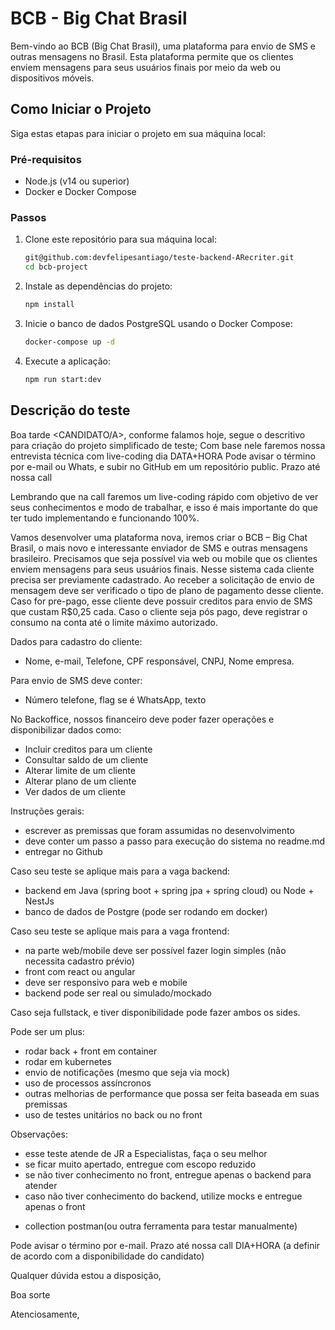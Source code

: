 # BCB - Big Chat Brasil

Bem-vindo ao BCB (Big Chat Brasil), uma plataforma para envio de SMS e outras mensagens no Brasil. Esta plataforma permite que os clientes enviem mensagens para seus usuários finais por meio da web ou dispositivos móveis.

## Como Iniciar o Projeto

Siga estas etapas para iniciar o projeto em sua máquina local:

### Pré-requisitos

- Node.js (v14 ou superior)
- Docker e Docker Compose

### Passos

1. Clone este repositório para sua máquina local:

   ```bash
   git@github.com:devfelipesantiago/teste-backend-ARecriter.git
   cd bcb-project

2. Instale as dependências do projeto:
   ```bash
   npm install

3. Inicie o banco de dados PostgreSQL usando o Docker Compose:
   ```bash
   docker-compose up -d

4. Execute a aplicação:

   ```bash
   npm run start:dev


## Descrição do teste

Boa tarde <CANDIDATO/A>, conforme falamos hoje, segue o descritivo para criação do projeto simplificado de teste;
Com base nele faremos nossa entrevista técnica com live-coding dia DATA+HORA
Pode avisar o término por e-mail ou Whats, e subir no GitHub em um repositório public. Prazo até nossa call 

Lembrando que na call faremos um live-coding rápido com objetivo de ver seus conhecimentos e modo de trabalhar, e isso é mais importante do que ter tudo implementando e funcionando 100%.


Vamos desenvolver uma plataforma nova, iremos criar o BCB – Big Chat Brasil, o mais novo e interessante enviador de SMS e outras mensagens brasileiro. 
Precisamos que seja possível via web ou mobile que os clientes enviem mensagens para seus usuários finais.
Nesse sistema cada cliente precisa ser previamente cadastrado. Ao receber a solicitação de envio de mensagem deve ser verificado o tipo de plano de pagamento desse cliente.
Caso for pre-pago, esse cliente deve possuir creditos para envio de SMS que custam R$0,25 cada. Caso o cliente seja pós pago, deve registrar o consumo na conta até o limite máximo autorizado.

Dados para cadastro do cliente:
* Nome, e-mail, Telefone, CPF responsável, CNPJ, Nome empresa.

Para envio de SMS deve conter:
* Número telefone, flag se é WhatsApp, texto

No Backoffice, nossos financeiro deve poder fazer operações e disponibilizar dados como:
* Incluir creditos para um cliente
* Consultar saldo de um cliente
* Alterar limite de um cliente
* Alterar plano de um cliente
* Ver dados de um cliente


Instruções gerais:

* escrever as premissas que foram assumidas no desenvolvimento
* deve conter um passo a passo para execução do sistema no readme.md
* entregar no Github

Caso seu teste se aplique mais para a vaga backend:

* backend em Java (spring boot + spring jpa + spring cloud) ou Node + NestJs
* banco de dados de Postgre (pode ser rodando em docker)

Caso seu teste se aplique mais para a vaga frontend:

* na parte web/mobile deve ser possível fazer login simples (não necessita cadastro prévio)
* front com react ou angular
* deve ser responsivo para web e mobile
* backend pode ser real ou simulado/mockado

Caso seja fullstack, e tiver disponibilidade pode fazer ambos os sides.

Pode ser um plus:

* rodar back + front em container
* rodar em kubernetes
* envio de notificações (mesmo que seja via mock)
* uso de processos assíncronos
* outras melhorias de performance que possa ser feita baseada em suas premissas
* uso de testes unitários no back ou no front

Observações: 

* esse teste atende de JR a Especialistas, faça o seu melhor
* se ficar muito apertado, entregue com escopo reduzido
* se não tiver conhecimento no front, entregue apenas o backend para atender 
* caso não tiver conhecimento do backend, utilize mocks e entregue apenas o front
+ collection postman(ou outra ferramenta para testar manualmente)

Pode avisar o término por e-mail. Prazo até nossa call DIA+HORA (a definir de acordo com a disponibilidade do candidato)

Qualquer dúvida estou a disposição,

Boa sorte

Atenciosamente,
